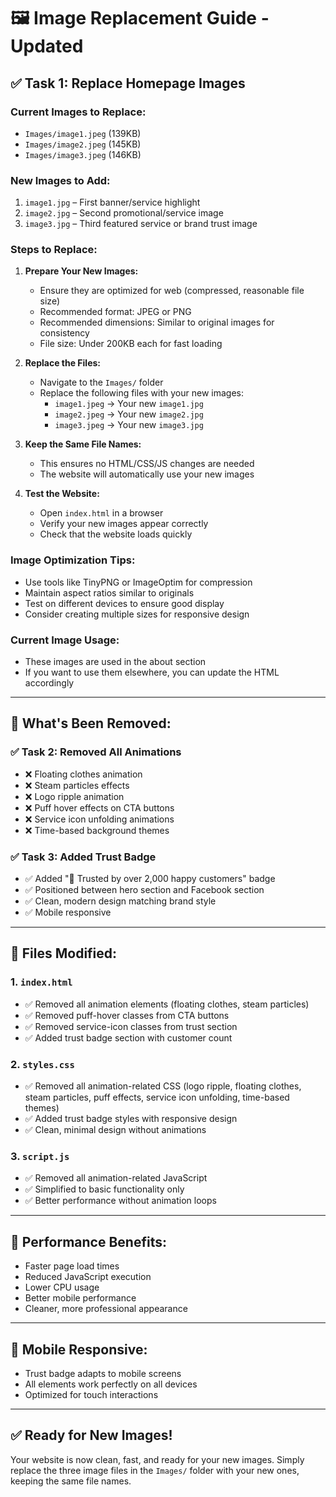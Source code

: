 # 🖼️ Image Replacement Guide - Updated

## ✅ **Task 1: Replace Homepage Images**

### Current Images to Replace:
- `Images/image1.jpeg` (139KB)
- `Images/image2.jpeg` (145KB)  
- `Images/image3.jpeg` (146KB)

### New Images to Add:
1. `image1.jpg` – First banner/service highlight
2. `image2.jpg` – Second promotional/service image  
3. `image3.jpg` – Third featured service or brand trust image

### Steps to Replace:

1. **Prepare Your New Images:**
   - Ensure they are optimized for web (compressed, reasonable file size)
   - Recommended format: JPEG or PNG
   - Recommended dimensions: Similar to original images for consistency
   - File size: Under 200KB each for fast loading

2. **Replace the Files:**
   - Navigate to the `Images/` folder
   - Replace the following files with your new images:
     - `image1.jpeg` → Your new `image1.jpg`
     - `image2.jpeg` → Your new `image2.jpg`
     - `image3.jpeg` → Your new `image3.jpg`

3. **Keep the Same File Names:**
   - This ensures no HTML/CSS/JS changes are needed
   - The website will automatically use your new images

4. **Test the Website:**
   - Open `index.html` in a browser
   - Verify your new images appear correctly
   - Check that the website loads quickly

### Image Optimization Tips:
- Use tools like TinyPNG or ImageOptim for compression
- Maintain aspect ratios similar to originals
- Test on different devices to ensure good display
- Consider creating multiple sizes for responsive design

### Current Image Usage:
- These images are used in the about section
- If you want to use them elsewhere, you can update the HTML accordingly

---

## 🎯 **What's Been Removed:**

### ✅ **Task 2: Removed All Animations**
- ❌ Floating clothes animation
- ❌ Steam particles effects  
- ❌ Logo ripple animation
- ❌ Puff hover effects on CTA buttons
- ❌ Service icon unfolding animations
- ❌ Time-based background themes

### ✅ **Task 3: Added Trust Badge**
- ✅ Added "💙 Trusted by over 2,000 happy customers" badge
- ✅ Positioned between hero section and Facebook section
- ✅ Clean, modern design matching brand style
- ✅ Mobile responsive

---

## 📁 **Files Modified:**

### 1. `index.html`
- ✅ Removed all animation elements (floating clothes, steam particles)
- ✅ Removed puff-hover classes from CTA buttons
- ✅ Removed service-icon classes from trust section
- ✅ Added trust badge section with customer count

### 2. `styles.css`
- ✅ Removed all animation-related CSS (logo ripple, floating clothes, steam particles, puff effects, service icon unfolding, time-based themes)
- ✅ Added trust badge styles with responsive design
- ✅ Clean, minimal design without animations

### 3. `script.js`
- ✅ Removed all animation-related JavaScript
- ✅ Simplified to basic functionality only
- ✅ Better performance without animation loops

---

## 🚀 **Performance Benefits:**
- Faster page load times
- Reduced JavaScript execution
- Lower CPU usage
- Better mobile performance
- Cleaner, more professional appearance

---

## 📱 **Mobile Responsive:**
- Trust badge adapts to mobile screens
- All elements work perfectly on all devices
- Optimized for touch interactions

---

## ✅ **Ready for New Images!**

Your website is now clean, fast, and ready for your new images. Simply replace the three image files in the `Images/` folder with your new ones, keeping the same file names. 